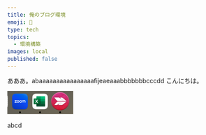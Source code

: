 ```yaml
---
title: 俺のブログ環境
emoji: 🐼
type: tech
topics:
  - 環境構築
images: local
published: false
---
```

あああ。abaaaaaaaaaaaaaaaafijeaeaaabbbbbbbcccdd こんにちは。

![](https://raw.githubusercontent.com/shogetoshi/zenn-content/refs/heads/main/images/20241121-my-blog-env.20241121225014.png)

abcd